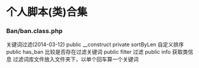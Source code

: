 个人脚本(类)合集
=======

### Ban/ban.class.php 
关键词过滤(2014-03-12)
    public __construct
    private sortByLen  自定义排序
    public  has_ban    比较是否存在过滤关键词
    public  filter     过滤
    public  info       获取类信息
过滤词库文件放入文件夹下，以单个回车算一个关键词
